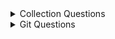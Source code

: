 <details>
<summary>Collection Questions</summary>

* 1
* 2
</details>

<details>
<summary>Git Questions</summary>

* Git nima va nima uchun kerak?
* Git ning eng asosiy bo’lgan 10 ta camandasini va ularning vazifasi aytib bering?
* Git reset, revert va stash camanadalari vazifalari?
* Git diff camandasi vaizfasi?
* Git fetch camandasi nima vazifa bajaradi?
* Git GUI Tools haqida bilaganlarizni gapirib berin!?
* Git GUI Toollar bo'lmaganda biz jamoa bilan qanday ishlardik?
* GitHub nima?
* GitHub va GitLab farqi?
* Git Version Control in Different IDEs haqida bilganlaringizni gapirib bering!?
</details>

